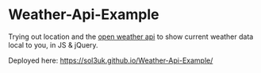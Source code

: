 # Weather-Api-Example
 Trying out location and the [open weather api](https://openweathermap.org/current) to show current weather data local to you, in JS & jQuery.
 
 Deployed here: https://sol3uk.github.io/Weather-Api-Example/

